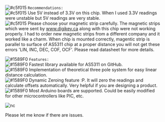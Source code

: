 ![#c5f015](https://placehold.it/15/c5f015/000000?text=+) `Recommendations:` <br />
![#c5f015](https://placehold.it/15/c5f015/000000?text=+) Use 5V instead of 3.3V on this chip. When I used 3.3V readings were unstable but 5V readings are very stable. <br />
![#c5f015](https://placehold.it/15/c5f015/000000?text=+) Please choose your magnetic strip carefully. The magnetic strips which were sent by www.digikey.ca along with this chip were not working properly. I had to order new magnetic strips from a different company and it worked like a charm. When chip is mounted correctly, magentic strip is parallel to surface of AS5311 chip at a proper distance you will not get these errors 'LIN, INC, DEC, COF, OCF'. Please read datasheet for more details.


![#1589F0](https://placehold.it/15/1589F0/000000?text=+) `Features:`  <br />
 ![#1589F0](https://placehold.it/15/1589F0/000000?text=+) Fastest library available for AS5311 on GitHub.  <br />
![#1589F0](https://placehold.it/15/1589F0/000000?text=+) Implementation of theoretical three pole system for easy linear distance calculation.  <br />
![#1589F0](https://placehold.it/15/1589F0/000000?text=+) Dynamic Zeroing feature :P. It will zero the readings and calculate offsets automatically. Very helpful if you are designing a product.  <br />
![#1589F0](https://placehold.it/15/1589F0/000000?text=+) Most Arduino boards are supported. Could be easily modified for other microcontrollers like PIC, etc.  <br />

![nc](https://user-images.githubusercontent.com/43681967/61317968-02980a00-a7d2-11e9-9591-5fd70fc83ab0.png)

Please let me know if there are issues.
